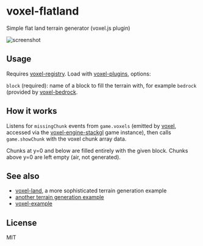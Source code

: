 # voxel-flatland

Simple flat land terrain generator (voxel.js plugin)

![screenshot](http://imgur.com/T3m4fkX.png "Screenshot")

## Usage

Requires [voxel-registry](https://github.com/voxel/voxel-registry). Load with [voxel-plugins](https://github.com/voxel/voxel-plugins), options:

`block` (required): name of a block to fill the terrain with, for example `bedrock` (provided by [voxel-bedrock](https://github.com/voxel/voxel-bedrock).

## How it works

Listens for `missingChunk` events from `game.voxels` (emitted by
[voxel](https://github.com/maxogden/voxel), accessed via the [voxel-engine-stackgl](https://github.com/voxel/voxel-engine-stackgl)
game instance), then calls `game.showChunk` with the voxel chunk array data.

Chunks at y=0 and below are filled entirely with the given block.
Chunks above y=0 are left empty (air, not generated).

## See also

* [voxel-land](https://github.com/voxel/voxel-land), a more sophisticated terrain generation example
* [another terrain generation example](https://github.com/deathcap/voxel-example/issues/6)
* [voxel-example](https://github.com/voxel/voxel-example)

## License

MIT

